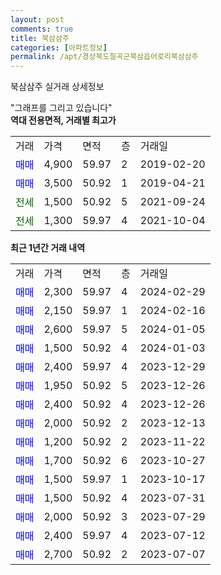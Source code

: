 ```yaml
---
layout: post
comments: true
title: 북삼삼주
categories: [아파트정보]
permalink: /apt/경상북도칠곡군북삼읍어로리북삼삼주
---
```


북삼삼주 실거래 상세정보

<script type="text/javascript">
  google.charts.load('current', {'packages':['line', 'corechart']});
  google.charts.setOnLoadCallback(drawChart);

  function drawChart() {
    var data = new google.visualization.DataTable();
    data.addColumn('date', '거래일');
    data.addColumn('number', "매매");
    data.addColumn('number', "전세");
    data.addColumn('number', "전매");

    data.addRows([[new Date(Date.parse("2024-02-29")), 2300, null, null], [new Date(Date.parse("2024-02-16")), 2150, null, null], [new Date(Date.parse("2024-01-05")), 2600, null, null], [new Date(Date.parse("2024-01-03")), 1500, null, null], [new Date(Date.parse("2023-12-29")), 2400, null, null], [new Date(Date.parse("2023-12-26")), 1950, null, null], [new Date(Date.parse("2023-12-26")), 2400, null, null], [new Date(Date.parse("2023-12-13")), 2000, null, null], [new Date(Date.parse("2023-11-22")), 1200, null, null], [new Date(Date.parse("2023-10-27")), 1700, null, null], [new Date(Date.parse("2023-10-17")), 1500, null, null], [new Date(Date.parse("2023-07-31")), 1500, null, null], [new Date(Date.parse("2023-07-29")), 2000, null, null], [new Date(Date.parse("2023-07-12")), 2400, null, null], [new Date(Date.parse("2023-07-07")), 2700, null, null]]);

    var options = {
      hAxis: {
        format: 'yyyy/MM/dd'
      },    
      lineWidth: 0,
      pointsVisible: true,    
      title: '최근 1년간 유형별 실거래가 분포',
      legend: { position: 'bottom' }
    };

    var formatter = new google.visualization.NumberFormat({pattern:'###,###'} );
    formatter.format(data, 1);
    formatter.format(data, 2);
    
    setTimeout(function() {
        var chart = new google.visualization.LineChart(document.getElementById('columnchart_material'));
        chart.draw(data, (options));
        document.getElementById('loading').style.display = 'none';
    }, 200);
  }
</script>


<div id="loading" style="z-index:20; display: block; margin-left: 0px">"그래프를 그리고 있습니다"</div>
<div id="columnchart_material" style="width: 95%; margin-left: 0px; display: block"></div>
<!-- contents start -->
<b>역대 전용면적, 거래별 최고가</b>
<table class="sortable">
    <tr>
      <td>거래</td>
      <td>가격</td>
      <td>면적</td>
      <td>층</td>
      <td>거래일</td>
    </tr>
        <tr>
          <td><a style="color: blue">매매</a></td>
          <td>4,900</td>
          <td>59.97</td>
          <td>2</td>
          <td>2019-02-20</td>
        </tr>            <tr>
          <td><a style="color: blue">매매</a></td>
          <td>3,500</td>
          <td>50.92</td>
          <td>1</td>
          <td>2019-04-21</td>
        </tr>        
        <tr>
              <td><a style="color: darkgreen">전세</a></td>
              <td>1,500</td>
              <td>50.92</td>
              <td>5</td>
              <td>2021-09-24</td>
            </tr>            <tr>
              <td><a style="color: darkgreen">전세</a></td>
              <td>1,300</td>
              <td>59.97</td>
              <td>4</td>
              <td>2021-10-04</td>
            </tr>        
    
</table>

<b>최근 1년간 거래 내역</b>

<table class="sortable">
    <tr>
      <td>거래</td>
      <td>가격</td>
      <td>면적</td>
      <td>층</td>
      <td>거래일</td>
    </tr>
    <tr>
      <td><a style="color: blue">매매</a></td>
      <td>2,300</td>
      <td>59.97</td>
      <td>4</td>
      <td>2024-02-29</td>
    </tr>          <tr>
      <td><a style="color: blue">매매</a></td>
      <td>2,150</td>
      <td>59.97</td>
      <td>1</td>
      <td>2024-02-16</td>
    </tr>          <tr>
      <td><a style="color: blue">매매</a></td>
      <td>2,600</td>
      <td>59.97</td>
      <td>5</td>
      <td>2024-01-05</td>
    </tr>          <tr>
      <td><a style="color: blue">매매</a></td>
      <td>1,500</td>
      <td>50.92</td>
      <td>4</td>
      <td>2024-01-03</td>
    </tr>          <tr>
      <td><a style="color: blue">매매</a></td>
      <td>2,400</td>
      <td>59.97</td>
      <td>4</td>
      <td>2023-12-29</td>
    </tr>          <tr>
      <td><a style="color: blue">매매</a></td>
      <td>1,950</td>
      <td>50.92</td>
      <td>5</td>
      <td>2023-12-26</td>
    </tr>          <tr>
      <td><a style="color: blue">매매</a></td>
      <td>2,400</td>
      <td>50.92</td>
      <td>4</td>
      <td>2023-12-26</td>
    </tr>          <tr>
      <td><a style="color: blue">매매</a></td>
      <td>2,000</td>
      <td>50.92</td>
      <td>2</td>
      <td>2023-12-13</td>
    </tr>          <tr>
      <td><a style="color: blue">매매</a></td>
      <td>1,200</td>
      <td>50.92</td>
      <td>2</td>
      <td>2023-11-22</td>
    </tr>          <tr>
      <td><a style="color: blue">매매</a></td>
      <td>1,700</td>
      <td>50.92</td>
      <td>6</td>
      <td>2023-10-27</td>
    </tr>          <tr>
      <td><a style="color: blue">매매</a></td>
      <td>1,500</td>
      <td>59.97</td>
      <td>1</td>
      <td>2023-10-17</td>
    </tr>          <tr>
      <td><a style="color: blue">매매</a></td>
      <td>1,500</td>
      <td>50.92</td>
      <td>4</td>
      <td>2023-07-31</td>
    </tr>          <tr>
      <td><a style="color: blue">매매</a></td>
      <td>2,000</td>
      <td>50.92</td>
      <td>3</td>
      <td>2023-07-29</td>
    </tr>          <tr>
      <td><a style="color: blue">매매</a></td>
      <td>2,400</td>
      <td>59.97</td>
      <td>4</td>
      <td>2023-07-12</td>
    </tr>          <tr>
      <td><a style="color: blue">매매</a></td>
      <td>2,700</td>
      <td>50.92</td>
      <td>2</td>
      <td>2023-07-07</td>
    </tr>      </table>
<!-- contents end -->    

